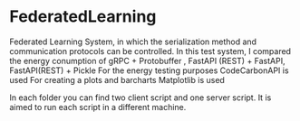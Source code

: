 # FederatedLearning

Federated Learning System, in which the serialization method and communication protocols can be controlled.
In this test system, I compared the energy conumption of gRPC + Protobuffer , FastAPI (REST) + FastAPI, FastAPI(REST) + Pickle
For the energy testing purposes CodeCarbonAPI is used
For creating a plots and barcharts Matplotlib is used

In each folder you can find two client script and one server script. It is aimed to run each script in a different machine.
